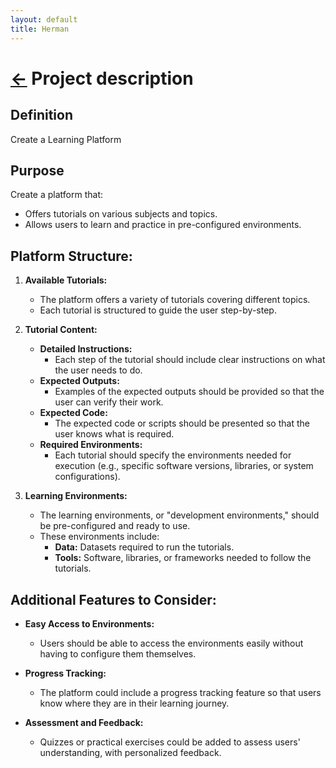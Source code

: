 ```yaml
---
layout: default
title: Herman
---
```



[//]: #(Reference)
[readme_home]:   ../index

# [&larr;][readme_home] Project description
## Definition
Create a Learning Platform

## Purpose
Create a platform that:
- Offers tutorials on various subjects and topics.
- Allows users to learn and practice in pre-configured environments.

## Platform Structure:

1. **Available Tutorials:**
   - The platform offers a variety of tutorials covering different topics.
   - Each tutorial is structured to guide the user step-by-step.

1. **Tutorial Content:**
   - **Detailed Instructions:** 
     - Each step of the tutorial should include clear instructions on what the user needs to do.
   - **Expected Outputs:** 
     - Examples of the expected outputs should be provided so that the user can verify their work.
   - **Expected Code:** 
     - The expected code or scripts should be presented so that the user knows what is required.
   - **Required Environments:**
     - Each tutorial should specify the environments needed for execution (e.g., specific software versions, libraries, or system configurations).

1. **Learning Environments:**
   - The learning environments, or "development environments," should be pre-configured and ready to use.
   - These environments include:
     - **Data:** Datasets required to run the tutorials.
     - **Tools:** Software, libraries, or frameworks needed to follow the tutorials.

## Additional Features to Consider:

- **Easy Access to Environments:**
  - Users should be able to access the environments easily without having to configure them themselves.

- **Progress Tracking:**
  - The platform could include a progress tracking feature so that users know where they are in their learning journey.

- **Assessment and Feedback:**
  - Quizzes or practical exercises could be added to assess users' understanding, with personalized feedback.

